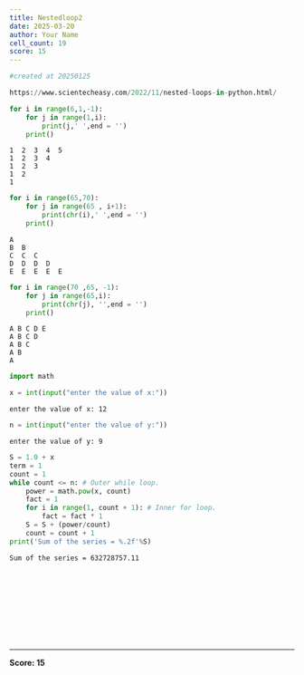 ```yaml
---
title: Nestedloop2
date: 2025-03-20
author: Your Name
cell_count: 19
score: 15
---
```


```python
#created at 20250125
```


```python
https://www.scientecheasy.com/2022/11/nested-loops-in-python.html/
```


```python
for i in range(6,1,-1):
    for j in range(1,i):
        print(j,' ',end = '')
    print()
```

    1  2  3  4  5  
    1  2  3  4  
    1  2  3  
    1  2  
    1  



```python
for i in range(65,70):
    for j in range(65 , i+1):
        print(chr(i),' ',end = '')
    print()
```

    A  
    B  B  
    C  C  C  
    D  D  D  D  
    E  E  E  E  E  



```python
for i in range(70 ,65, -1):
    for j in range(65,i):
        print(chr(j), '',end = '')
    print()
```

    A B C D E 
    A B C D 
    A B C 
    A B 
    A 



```python
import math
```


```python
x = int(input("enter the value of x:"))
```

    enter the value of x: 12



```python
n = int(input("enter the value of y:"))
```

    enter the value of y: 9



```python
S = 1.0 + x
term = 1
count = 1
while count <= n: # Outer while loop.
    power = math.pow(x, count)
    fact = 1
    for i in range(1, count + 1): # Inner for loop.
        fact = fact * 1
    S = S + (power/count)
    count = count + 1
print('Sum of the series = %.2f'%S)
```

    Sum of the series = 632728757.11



```python

```


```python

```


```python

```


```python

```


```python

```


```python

```


```python

```


```python

```


```python

```


```python

```


---
**Score: 15**